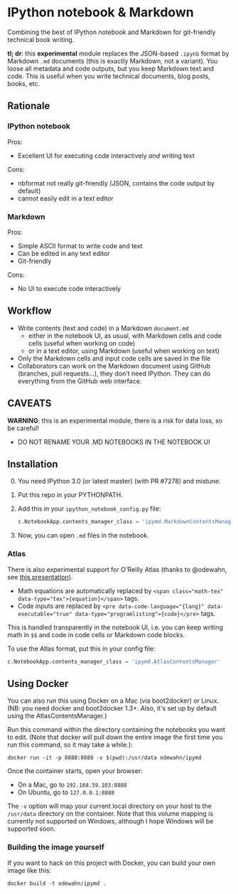 # IPython notebook & Markdown

Combining the best of IPython notebook and Markdown for git-friendly technical book writing.

**tl; dr**: this **experimental** module replaces the JSON-based `.ipynb` format by Markdown `.md` documents (this is exactly Markdown, not a variant). You loose all metadata and code outputs, but you keep Markdown text and code. This is useful when you write technical documents, blog posts, books, etc.

## Rationale

### IPython notebook

Pros:

* Excellent UI for executing code interactively *and* writing text

Cons:

* nbformat not really git-friendly (JSON, contains the code output by default)
* cannot easily edit in a text editor


### Markdown

Pros:

* Simple ASCII format to write code and text
* Can be edited in any text editor
* Git-friendly

Cons:

* No UI to execute code interactively

## Workflow

* Write contents (text and code) in a Markdown `document.md`
    * either in the notebook UI, as usual, with Markdown cells and code cells (useful when working on code)
    * or in a text editor, using Markdown (useful when working on text)
* Only the Markdown cells and input code cells are saved in the file
* Collaborators can work on the Markdown document using GitHub (branches, pull requests...), they don't need IPython. They can do everything from the GitHub web interface.


## CAVEATS

**WARNING**: this is an experimental module, there is a risk for data loss, so be careful!

* DO NOT RENAME YOUR .MD NOTEBOOKS IN THE NOTEBOOK UI


## Installation

0. You need IPython 3.0 (or latest master) (with PR #7278) and mistune.
1. Put this repo in your PYTHONPATH.
2. Add this in your `ipython_notebook_config.py` file:

    ```python
    c.NotebookApp.contents_manager_class = 'ipymd.MarkdownContentsManager'
    ```

3. Now, you can open `.md` files in the notebook.

### Atlas

There is also experimental support for O'Reilly Atlas (thanks to @odewahn, see [this presentation](http://odewahn.github.io/publishing-workflows-for-jupyter/#1)).

* Math equations are automatically replaced by `<span class="math-tex" data-type="tex">{equation}</span>` tags.
* Code inputs are replaced by `<pre data-code-language="{lang}" data-executable="true" data-type="programlisting">{code}</pre>` tags.

This is handled transparently in the notebook UI, i.e. you can keep writing math in `$$` and code in code cells or Markdown code blocks.

To use the Atlas format, put this in your config file:

```python
c.NotebookApp.contents_manager_class = 'ipymd.AtlasContentsManager'
```

## Using Docker

You can also run this using Docker on a Mac (via boot2docker) or Linux.  (NB: you need docker and boot2docker 1.3+.  Also, it's set up by default using the AtlasContentsManager.) 

Run this command within the directory containing the notebooks you want to edit.  (Note that docker will pull down the entire image the first time you run this command, so it may take a while.):

```
docker run -it -p 8888:8888 -v $(pwd):/usr/data odewahn/ipymd
```

Once the container starts, open your browser:

* On a Mac, go to `192.168.59.103:8888`
* On Ubuntu, go to `127.0.0.1:8888`

The `-v` option will map your current local directory on your host to the `/usr/data` directory on the container.  Note that this volume mapping is currently not supported on Windows, although I hope Windows will be supported soon.

### Building the image yourself

If you want to hack on this project with Docker, you can build your own image like this:

```
docker build -t odewahn/ipymd .
```